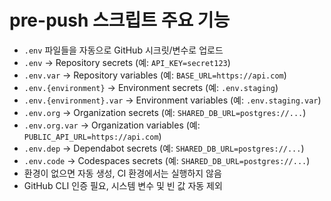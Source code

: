 # pre-push 스크립트 주요 기능

- `.env` 파일들을 자동으로 GitHub 시크릿/변수로 업로드
- `.env` → Repository secrets (예: `API_KEY=secret123`)
- `.env.var` → Repository variables (예: `BASE_URL=https://api.com`)
- `.env.{environment}` → Environment secrets (예: `.env.staging`)
- `.env.{environment}.var` → Environment variables (예: `.env.staging.var`)
- `.env.org` → Organization secrets (예: `SHARED_DB_URL=postgres://...`)
- `.env.org.var` → Organization variables (예: `PUBLIC_API_URL=https://api.com`)
- `.env.dep` → Dependabot secrets (예: `SHARED_DB_URL=postgres://...`)
- `.env.code` → Codespaces secrets (예: `SHARED_DB_URL=postgres://...`)
- 환경이 없으면 자동 생성, CI 환경에서는 실행하지 않음
- GitHub CLI 인증 필요, 시스템 변수 및 빈 값 자동 제외